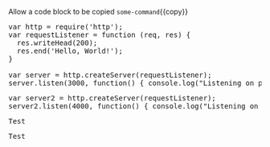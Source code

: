 Allow a code block to be copied `some-command`{{copy}}

<pre class="file" data-filename="docker-compose.yml" data-target="replace">
var http = require('http');
var requestListener = function (req, res) {
  res.writeHead(200);
  res.end('Hello, World!');
}

var server = http.createServer(requestListener);
server.listen(3000, function() { console.log("Listening on port 3000")});
</pre>
          
<pre class="file" data-filename="docker-compose.yml" data-target="append">
var server2 = http.createServer(requestListener);
server2.listen(4000, function() { console.log("Listening on port 4000")});
</pre>

<pre class="file" data-target="clipboard">Test</pre>
          

<pre class="file" data-target="regex???">Test</pre>